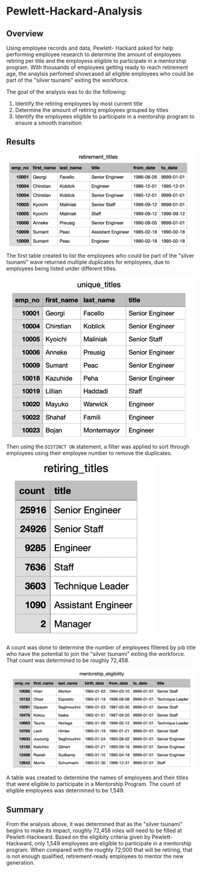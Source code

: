 # Pewlett-Hackard-Analysis

## Overview

Using employee records and data, Pewlett- Hackard asked for help performing employee research to determine the amount of employees retiring per title and the employess eligible to participate in a mentorship program. With thousands of employees getting ready to reach retirement age, the anaylsis perfomed showcased all eligible employees who could be part of the "silver tsunami" exiting the workforce. 

The goal of the analysis was to do the following:
1. Identify the retiring employees by most current title 
2. Determine the amount of retiring employees grouped by titles
3. Identify the employees eligible to participate in a mentorship program to ensure a smooth transition

## Results
![retirement_titles](Analysis_Projects/Pewlett-Hackard-Analysis/Screenshots/retirement_titles.png)

The first table created to list the employees who could be part of the "silver tsunami" wave returned multiple duplicates for employees, due to employees being listed under different titles. 

![unique_titles](Analysis_Projects/Pewlett-Hackard-Analysis/Screenshots/unique_titles.png)

Then using the `DISTINCT ON` statement, a filter was applied to sort through employees using their employee number to remove the duplicates.

![retiring_titles](Analysis_Projects/Pewlett-Hackard-Analysis/Screenshots/retiring_titles.png)

A count was done to determine the number of employees filtered by job title who have the potential to join the "silver tsunami" exiting the workforce. That count was determined to be roughly 72,458.

![mentorship_eligibility](Analysis_Projects/Pewlett-Hackard-Analysis/Screenshots/mentorship_eligibility.png)

A table was created to determine the names of employees and their titles that were eligible to participate in a Mentorship Program. The count of eligible employees was determined to be 1,549. 

## Summary

From the analysis above, it was determined that as the "silver tsunami" begins to make its impact, roughly 72,458 roles will need to be filled at Pewlett-Hackward. Based on the eligibity criteria given by Pewlett-Hackward, only 1,549 employees are eligible to participate in a mentorship program. When compared with the roughly 72,000 that will be retiring, that is not enough qualified, retirement-ready employees to mentor the new generation. 


